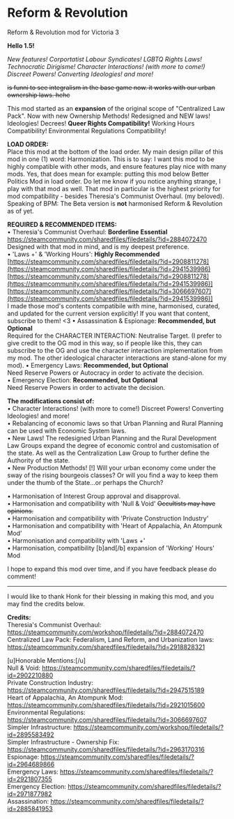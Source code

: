 # Reform & Revolution
Reform &amp; Revolution mod for Victoria 3

**Hello 1.5!**

*New features! Corportatist Labour Syndicates! LGBTQ Rights Laws! Technocratic Dirigisme! Character Interactions! (with more to come!) Discreet Powers! Converting Ideologies! and more!*

~~is funni to see integralism in the base game now. it works with our urban ownership laws. hehe~~

This mod started as an **expansion** of the original scope of "Centralized Law Pack". 
Now with new Ownership Methods! Redesigned and NEW laws! Ideologies! Decrees! **Queer Rights Compatibility!** Working Hours Compatibility! Environmental Regulations Compatibility!


__**LOAD ORDER:**__  
Place this mod at the bottom of the load order.  My main design pillar of this mod in one (1) word: Harmonization. This is to say: I want this mod to be highly compatible with other mods, and ensure features play nice with many mods. 
Yes, that does mean for example: putting this mod below Better Politics Mod in load order. Do let me know if you notice anything strange, I play with that mod as well. That mod in particular is the highest priority for mod compatibility - besides Theresia's Communist Overhaul. (my beloved).  
Speaking of BPM: The Beta version is **not** harmonised  Reform & Revolution as of yet.

__**REQUIRED & RECOMMENDED ITEMS:**__  
  • Theresia's Communist Overhaul: **Borderline Essential**  
  https://steamcommunity.com/sharedfiles/filedetails/?id=2884072470   
Designed with that mod in mind, and is my deepest preference.  
  • 'Laws +' & 'Working Hours': **Highly Recommended**  
  [https://steamcommunity.com/sharedfiles/filedetails/?id=2908811278](https://steamcommunity.com/sharedfiles/filedetails/?id=2941539986)  
  [https://steamcommunity.com/sharedfiles/filedetails/?id=2908811278](https://steamcommunity.com/sharedfiles/filedetails/?id=2941539986)]  
  [https://steamcommunity.com/sharedfiles/filedetails/?id=3066697607](https://steamcommunity.com/sharedfiles/filedetails/?id=2941539986)]  
I made those mod's contents compatibile with mine, harmonised, curated, and updated for the current version explicitly! If you want that content, subscribe to them! <3
  • Assassination & Espionage: **Recommended, but Optional**  
Required for the CHARACTER INTERACTION: Neutralise Target. (I prefer to give credit to the OG mod in this way, so if people like this, they can subscribe to the OG and use the character interaction implementation from my mod. The other ideological character interactions are stand-alone for my mod).
  • Emergency Laws: **Recommended, but Optional**  
Need Reserve Powers or Autocracy in order to activate the decision.  
  • Emergency Election: **Recommended, but Optional**  
Need Reserve Powers in order to activate the decision.

**The modifications consist of:**  
• Character Interactions! (with more to come!) Discreet Powers! Converting Ideologies! and more!  
• Rebalancing of economic laws so that Urban Planning and Rural Planning can be used with Economic System laws.  
• New Laws! The redesigned Urban Planning and the Rural Development Law Groups expand the degree of economic control and customisation of the state. As well as the Centralization Law Group to further define the Authority of the state.  
• New Production Methods! [!] Will your urban economy come under the sway of the rising bourgeois classes? Or will you find a way to keep them under the thumb of the State...or perhaps the Church?  

• Harmonisation of Interest Group approval and disapproval.  
• Harmonisation and compatibility with 'Null & Void' ~~Occultists may have opinions.~~  
• Harmonisation and compatibility with 'Private Construction Industry'  
• Harmonisation and compatibility with 'Heart of Appalachia, An Atompunk Mod'  
• Harmonisation and compatibility with 'Laws +'  
• Harmonisation, compatibility [b]and[/b] expansion of 'Working' Hours' Mod  

I hope to expand this mod over time, and if you have feedback please do comment!

_________________________________________________________________________________________________________________________________________________________________________

I would like to thank Honk for their blessing in making this mod, and you may find the credits below.

**Credits:**   
Theresia's Communist Overhaul:  
https://steamcommunity.com/workshop/filedetails/?id=2884072470  
Centralized Law Pack: Federalism, Land Reform, and Urbanization laws:  
https://steamcommunity.com/sharedfiles/filedetails/?id=2918828321

[u]Honorable Mentions:[/u]  
Null & Void: 
https://steamcommunity.com/sharedfiles/filedetails/?id=2902210880  
Private Construction Industry: 
https://steamcommunity.com/sharedfiles/filedetails/?id=2947515189  
Heart of Appalachia, An Atompunk Mod: 
https://steamcommunity.com/sharedfiles/filedetails/?id=2921015600  
Environmental Regulations: 
https://steamcommunity.com/sharedfiles/filedetails/?id=3066697607  
Simpler Infrastructure: 
https://steamcommunity.com/workshop/filedetails/?id=2895583492  
Simpler Infrastructure - Ownership Fix: 
https://steamcommunity.com/sharedfiles/filedetails/?id=2963170316  
Espionage: 
https://steamcommunity.com/sharedfiles/filedetails/?id=2964689866  
Emergency Laws: 
https://steamcommunity.com/sharedfiles/filedetails/?id=2921807355  
Emergency Election: 
https://steamcommunity.com/sharedfiles/filedetails/?id=2971877982  
Assassination: 
https://steamcommunity.com/sharedfiles/filedetails/?id=2885841953  
